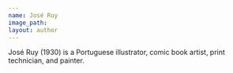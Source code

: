 ```yaml
---
name: José Ruy
image_path:
layout: author
---
```

José Ruy (1930) is a Portuguese illustrator, comic book artist, print technician, and painter.
